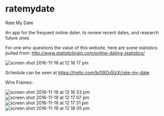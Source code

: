 # ratemydate


Rate My Date

An app for the frequent online dater, to review recent dates, and research future ones

For one who questions the value of this website, here are some statistics pulled from:  http://www.statisticbrain.com/online-dating-statistics/

![screen shot 2016-11-19 at 12 18 17 pm](https://cloud.githubusercontent.com/assets/17773824/20457146/be8a0d8e-ae52-11e6-8dbd-8da506156ef6.png)




Schedule can be seen at https://trello.com/b/09Zq5IzX/rate-my-date

Wire Frames:


![screen shot 2016-11-19 at 12 16 53 pm](https://cloud.githubusercontent.com/assets/17773824/20457142/be7ca2de-ae52-11e6-9e72-ee5bfc72a593.png)
![screen shot 2016-11-19 at 12 17 07 pm](https://cloud.githubusercontent.com/assets/17773824/20457145/be7dff58-ae52-11e6-8f52-fc91498898ad.png)
![screen shot 2016-11-19 at 12 17 51 pm](https://cloud.githubusercontent.com/assets/17773824/20457144/be7cf1c6-ae52-11e6-8682-80f9997b76f6.png)
![screen shot 2016-11-19 at 12 18 05 pm](https://cloud.githubusercontent.com/assets/17773824/20457147/be8a2134-ae52-11e6-98b3-f70b7da836ad.png)
